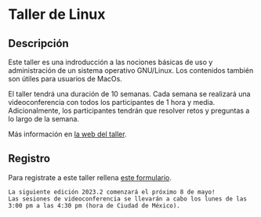 # Taller de Linux

## Descripción

Este taller es una indroducción a las nociones básicas de uso y administración de un sistema
operativo GNU/Linux. Los contenidos también son útiles para usuarios de MacOs.

El taller tendrá una duración de 10 semanas. Cada semana se realizará una videoconferencia con
todos los participantes de 1 hora y media. Adicionalmente, los participantes tendrán que resolver retos y
preguntas a lo largo de la semana.

Más información en [la web del taller](https://www.uibcdf.org/Taller-Linux).

## Registro

Para registrate a este taller rellena [este formulario](https://forms.gle/QEnmn3eJu6JK6Rrv7).

```{important} 
La siguiente edición 2023.2 comenzará el próximo 8 de mayo!
Las sesiones de videoconferencia se llevarán a cabo los lunes de las 3:00 pm a las 4:30 pm (hora de Ciudad de México).
```
